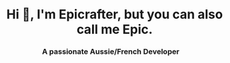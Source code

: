 <h1 align="center">Hi 👋, I'm Epicrafter, but you can also call me Epic.</h1>
<h3 align="center">A passionate Aussie/French Developer <img src="https://upload.wikimedia.org/wikipedia/en/c/c3/Flag_of_France.svg" width="14"></h3>